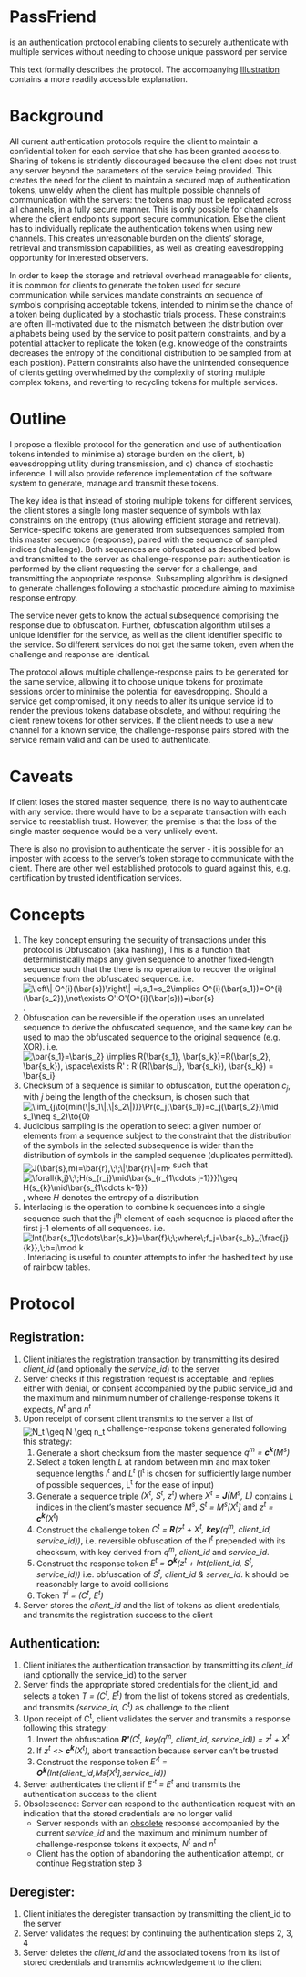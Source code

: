 # PassFriend
is an authentication protocol enabling clients to securely authenticate with multiple services without needing to choose unique password per service

This text formally describes the protocol. The accompanying [Illustration](./Illustration.md) contains a more readily accessible explanation.

# Background
All current authentication protocols require the client to maintain a confidential token for each service that she has been granted access to. Sharing of tokens is stridently discouraged because the client does not trust any server beyond the parameters of the service being provided. This creates the need for the client to maintain a secured map of authentication tokens, unwieldy when the client has multiple possible channels of communication with the servers:  the tokens map must be replicated across all channels, in a fully secure manner. This is only possible for channels where the client endpoints support secure communication. Else the client has to individually replicate the authentication tokens when using new channels. This creates unreasonable burden on the clients’ storage, retrieval and transmission capabilities, as well as creating eavesdropping opportunity for interested observers.

In order to keep the storage and retrieval overhead manageable for clients, it is common for clients to generate the token used for secure communication while services mandate constraints on sequence of symbols comprising acceptable tokens, intended to minimise the chance of a token being duplicated by a stochastic trials process. These constraints are often ill-motivated due to the mismatch between the distribution over alphabets being used by the service to posit pattern constraints, and by a potential attacker to replicate the token (e.g. knowledge of the constraints decreases the entropy of the conditional distribution to be sampled from at each position). Pattern constraints also have the unintended consequence of clients getting overwhelmed by the complexity of storing multiple complex tokens, and reverting to recycling tokens for multiple services. 

# Outline
I propose a flexible protocol for the generation and use of authentication tokens intended to minimise a) storage burden on the client, b) eavesdropping utility during transmission, and c) chance of stochastic inference. I will also provide reference implementation of the software system to generate, manage and transmit these tokens.

The key idea is that instead of storing multiple tokens for different services, the client stores a single long master sequence of symbols with lax constraints on the entropy (thus allowing efficient storage and retrieval). Service-specific tokens are generated from subsequences sampled from this master sequence (response), paired with the sequence of sampled indices (challenge). Both sequences are obfuscated as described below and transmitted to the server as challenge-response pair: authentication is performed by the client requesting the server for a challenge, and transmitting the appropriate response. Subsampling algorithm is designed to generate challenges following a stochastic procedure aiming to maximise response entropy.

The service never gets to know the actual subsequence comprising the response due to obfuscation. Further, obfuscation algorithm utilises a unique identifier for the service, as well as the client identifier specific to the service. So different services do not get the same token, even when the challenge and response are identical. 

The protocol allows multiple challenge-response pairs to be generated for the same service, allowing it to choose unique tokens for proximate sessions order to minimise the potential for eavesdropping. Should a service get compromised, it only needs to alter its unique service id to render the previous tokens database obsolete, and without requiring the client renew tokens for other services. If the client needs to use a new channel for a known service, the challenge-response pairs stored with the service remain valid and can be used to authenticate.

# Caveats
If client loses the stored master sequence, there is no way to authenticate with any service: there would have to be a separate transaction with each service to reestablish trust. However, the premise is that the loss of the single master sequence would be a very unlikely event.

There is also no provision to authenticate the server - it is possible for an imposter with access to the server’s token storage to communicate with the client. There are other well established protocols to guard against this, e.g. certification by trusted identification services.

# Concepts 
1. The key concept ensuring the security of transactions under this protocol is Obfuscation (aka hashing), This is a function that deterministically maps any given sequence to another fixed-length sequence such that the there is no operation to recover the original sequence from the obfuscated sequence.  i.e. <img src="https://latex.codecogs.com/svg.latex?\fn_cm&space;\left\|&space;O^{i}(\bar{s})\right\|&space;=i,s_1=s_2\implies&space;O^{i}(\bar{s_1})=O^{i}(\bar{s_2}),\not\exists&space;O':O'(O^{i}(\bar{s}))=\bar{s}" title="\left\| O^{i}(\bar{s})\right\| =i,s_1=s_2\implies O^{i}(\bar{s_1})=O^{i}(\bar{s_2}),\not\exists O':O'(O^{i}(\bar{s}))=\bar{s}" align="middle"/>. 
2. Obfuscation can be reversible if the operation uses an unrelated sequence to derive the obfuscated sequence, and the same key can be used to map the obfuscated sequence to the original sequence (e.g. XOR). i.e. <img src="https://latex.codecogs.com/svg.latex?\fn_cm&space;\bar{s_1}=\bar{s_2}&space;\implies&space;R(\bar{s_1},&space;\bar{s_k})=R(\bar{s_2},&space;\bar{s_k}),&space;\space\exists&space;R'&space;:&space;R'(R(\bar{s_i},&space;\bar{s_k}),&space;\bar{s_k})&space;=&space;\bar{s_i}" title="\bar{s_1}=\bar{s_2} \implies R(\bar{s_1}, \bar{s_k})=R(\bar{s_2}, \bar{s_k}), \space\exists R' : R'(R(\bar{s_i}, \bar{s_k}), \bar{s_k}) = \bar{s_i}" align="middle"/>
3. Checksum of a sequence is similar to obfuscation, but the operation _c<sub>j</sub>_, with _j_ being the length of the checksum, is chosen such that <img src="https://latex.codecogs.com/svg.latex?\fn_cm&space;\lim_{j\to{min(\|s_1\|,\|s_2\|)}}\Pr(c_j(\bar{s_1})=c_j(\bar{s_2})\mid&space;s_1\neq&space;s_2)\to{0}" title="\lim_{j\to{min(\|s_1\|,\|s_2\|)}}\Pr(c_j(\bar{s_1})=c_j(\bar{s_2})\mid s_1\neq s_2)\to{0}" align="middle"/>
4. Judicious sampling is the operation to select a given number of elements from a sequence subject to the constraint that the distribution of the symbols in the selected subsequence is wider than the distribution of symbols in the sampled sequence  (duplicates permitted). <img src="https://latex.codecogs.com/svg.latex?\fn_cm&space;J(\bar{s},m)=\bar{r},\;\;\|\bar{r}\|=m" title="J(\bar{s},m)=\bar{r},\;\;\|\bar{r}\|=m" align="middle"/>, such that <img src="https://latex.codecogs.com/svg.latex?\fn_cm&space;\forall{k,j}\;\;H(s_{r_j}\mid\bar{s_{r_{1\cdots&space;j-1}}})\geq&space;H(s_{k}\mid\bar{s_{1\cdots&space;k-1}})" title="\forall{k,j}\;\;H(s_{r_j}\mid\bar{s_{r_{1\cdots j-1}}})\geq H(s_{k}\mid\bar{s_{1\cdots k-1}})" align="middle"/>, where _H_ denotes the entropy of a distribution 
5. Interlacing is the operation to combine k sequences into a single sequence such that the j<sup>th</sup> element of each sequence is placed after the first j-1 elements of all sequences. i.e. <img src="https://latex.codecogs.com/svg.latex?\fn_cm&space;Int(\bar{s_1}\cdots\bar{s_k})=\bar{f}\;\;where\;f_j=\bar{s_b}_{\frac{j}{k}},\;b=j\mod&space;k" title="Int(\bar{s_1}\cdots\bar{s_k})=\bar{f}\;\;where\;f_j=\bar{s_b}_{\frac{j}{k}},\;b=j\mod k" align="middle"/>. Interlacing is useful to counter attempts to infer the hashed text by use of rainbow tables.

# Protocol 
## Registration: 
1. Client initiates the registration transaction by transmitting its desired _client_id_ (and optionally the _service_id_) to the server
2. Server checks if this registration request is acceptable, and replies either with denial, or consent accompanied by the public service_id and the maximum and minimum number of challenge-response tokens it expects, _N<sup>t</sup>_ and _n<sup>t</sup>_
3. Upon receipt of consent client transmits to the server a list of <img src="https://latex.codecogs.com/svg.latex?\fn_cm&space;N_t&space;\geq&space;N&space;\geq&space;n_t" title="N_t \geq N \geq n_t" align="middle"/> challenge-response tokens generated following this strategy:
   1. Generate a short checksum from the master sequence  _q<sup>m</sup> = **c<sup>k</sup>**(M<sup>s</sup>)_
   2. Select a token length _L_ at random between min and max token sequence lengths _l<sup>t</sup>_ and _L<sup>t</sup>_ (l<sup>t</sup> is chosen for sufficiently large number of possible sequences, L<sup>t</sup> for the ease of input) 
   3. Generate a sequence triple _(X<sup>t</sup>, S<sup>t</sup>, z<sup>t</sup>)_ where _X<sup>t</sup> = **J**(M<sup>s</sup>, L)_ contains _L_ indices in the client’s master sequence _M<sup>s</sup>_, _S<sup>t</sup> = M<sup>s</sup>[X<sup>t</sup>]_ and _z<sup>t</sup> = **c<sup>k</sup>**(X<sup>t</sup>)_
   4. Construct the challenge token _C<sup>t</sup> = **R**(z<sup>t</sup> + X<sup>t</sup>, **key**(q<sup>m</sup>, client_id, service_id))_, i.e. reversible obfuscation of the _I<sup>t</sup>_ prepended with its checksum, with key derived from _q<sup>m</sup>_, _client_id_ and _service_id_.
   5. Construct the response token _E<sup>t</sup> = **O<sup>k</sup>**(z<sup>t</sup> + Int(client_id, S<sup>t</sup>, service_id))_ i.e. obfuscation of _S<sup>t</sup>, client_id & server_id_. k should be reasonably large to avoid collisions
   6. Token _T<sup>i</sup> = (C<sup>t</sup>, E<sup>t</sup>)_
4. Server stores the _client_id_ and the list of tokens as client credentials, and transmits the registration success to the client

## Authentication:
1. Client initiates the authentication transaction by transmitting its _client_id_ (and optionally the service_id) to the server
2. Server finds the appropriate stored credentials for the client_id, and selects a token _T = (C<sup>t</sup>, E<sup>t</sup>)_ from the list of tokens stored as credentials, and transmits _(service_id, C<sup>t</sup>)_ as challenge to the client
3. Upon receipt of C<sup>t</sup>, client validates the server and transmits a response following this strategy:
   1. Invert the obfuscation _**R'**(C<sup>t</sup>, key(q<sup>m</sup>, client_id, service_id)) = z<sup>t</sup> + X<sup>t</sup>_
   2. If _z<sup>t</sup> <> **c<sup>k</sup>**(X<sup>t</sup>)_, abort transaction because server can’t be trusted
   3. Construct the response token _E’<sup>t</sup> = **O<sup>k</sup>**(Int(client_id,Ms[X<sup>t</sup>],service_id))_
4. Server authenticates the client if _E'<sup>t</sup> = E<sup>t</sup>_ and transmits the authentication success to the client
5. Obsolescence: Server can respond to the authentication request with an indication that the stored credentials are no longer valid
   * Server responds with an <u>obsolete</u> response accompanied by the current _service_id_ and the maximum and minimum number of challenge-response tokens it expects, _N<sup>t</sup>_ and _n<sup>t</sup>_
   * Client has the option of abandoning the authentication attempt, or continue Registration step 3

## Deregister:
1. Client initiates the deregister transaction by transmitting the client_id to the server
2. Server validates the request by continuing the authentication steps 2, 3, 4
3. Server deletes the _client_id_ and the associated tokens from its list of stored credentials and transmits acknowledgement to the client
